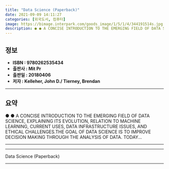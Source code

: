 ```yaml
---
title: "Data Science (Paperback)"
date: 2021-09-09 14:11:27
categories: [외국도서, 컴퓨터]
image: https://bimage.interpark.com/goods_image/1/5/1/4/344191514s.jpg
description: ● ● A CONCISE INTRODUCTION TO THE EMERGING FIELD OF DATA SCIENCE, EXPLAINING ITS EVOLUTION, RELATION TO MACHINE LEARNING, CURRENT USES, DATA INFRASTRUCTURE IS
---
```


## **정보**

- **ISBN : 9780262535434**
- **출판사 : Mit Pr**
- **출판일 : 20180406**
- **저자 : Kelleher, John D./ Tierney, Brendan**

------



## **요약**

●  ●  A CONCISE INTRODUCTION TO THE EMERGING FIELD OF DATA SCIENCE, EXPLAINING ITS EVOLUTION, RELATION TO MACHINE LEARNING, CURRENT USES, DATA INFRASTRUCTURE ISSUES, AND ETHICAL CHALLENGES.THE GOAL OF DATA SCIENCE IS TO IMPROVE DECISION MAKING THROUGH THE ANALYSIS OF DATA. TODAY... 

------



------


Data Science (Paperback) 

------



